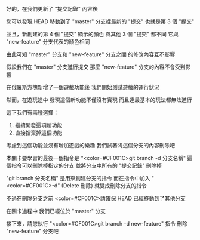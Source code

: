 好的，在我們更新了 "提交記錄" 內容後

您可以發現 HEAD 移動到了
"master" 分支裡最新的 "提交"
也就是第 3 個 "提交"

並且，新創建的第 4 個 "提交" 顯示的顏色
與其他 3 個 "提交" 都不同
它與 "new-feature" 分支代表的顏色相同

由此可知
"master" 分支和 "new-feature" 分支之間
的修改內容互不影響

假設我們在 "master" 分支進行提交
那麼 "new-feature" 分支的內容不會受到影響

在俄羅斯方塊新增了一個遊戲功能後
我們開始測試遊戲的運行狀況

然而，在遊玩途中
發現這個新功能不僅沒有實現
而且連最基本的玩法都無法進行

這下我們有兩種選擇：
1. 繼續開發這項新功能
2. 直接捨棄掉這個功能

考慮到這個功能並沒有增加遊戲的樂趣
我們試著將這個分支的內容刪除吧

本關卡要學習的最後一個指令是
"<color=#CF001C>git branch -d 分支名稱</color>" 
這個指令可以刪除掉指定的分支
並將分支中所有的 "提交記錄" 刪除掉

"git branch 分支名稱" 是用來創建分支的指令
而在指令中加入 "<color=#CF001C>-d</color>" (Delete 刪除)
就變成刪除分支的指令

不過在刪除分支之前
<color=#CF001C>請確保 HEAD 已經移動到了其他分支</color>

在關卡過程中
我們已經位於 "master" 分支

接下來，請您執行 "<color=#CF001C>git branch -d new-feature</color>" 指令
刪除 "new-feature" 分支吧